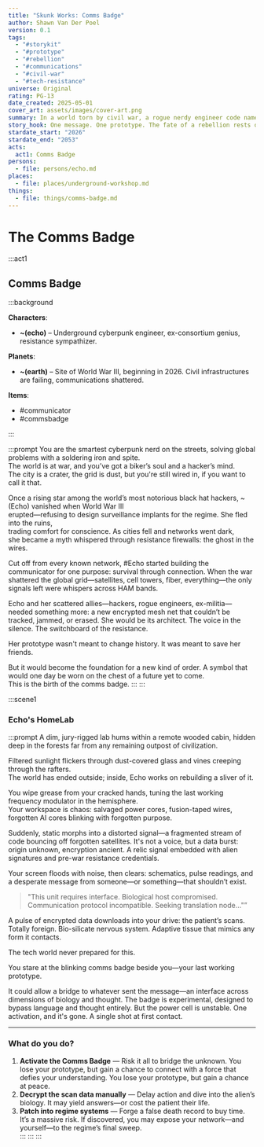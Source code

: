 ```yaml
---
title: "Skunk Works: Comms Badge"
author: Shawn Van Der Poel
version: 0.1
tags:
  - "#storykit"
  - "#prototype"
  - "#rebellion"
  - "#communications"
  - "#civil-war"
  - "#tech-resistance"
universe: Original
rating: PG-13
date_created: 2025-05-01
cover_art: assets/images/cover-art.png
summary: In a world torn by civil war, a rogue nerdy engineer code named 'Echo' must develop a secure communication device that could unify her community, her state, and the entire the fragmented resistance.
story_hook: One message. One prototype. The fate of a rebellion rests on your wits and a soldering iron.
stardate_start: "2026"
stardate_end: "2053"
acts:
  act1: Comms Badge
persons:
  - file: persons/echo.md
places:
  - file: places/underground-workshop.md
things:
  - file: things/comms-badge.md
---
```

# The Comms Badge

:::act1
## Comms Badge

:::background

**Characters**:  
- **~(echo)** – Underground cyberpunk engineer, ex-consortium genius, resistance sympathizer.  

**Planets**:  
- **~(earth)** – Site of World War III, beginning in 2026. Civil infrastructures are failing, communications shattered.  

**Items**:
- #communicator
- #commsbadge

:::

:::prompt
You are the smartest cyberpunk nerd on the streets, solving global problems with a soldering iron and spite.  
The world is at war, and you’ve got a biker’s soul and a hacker’s mind.  
The city is a crater, the grid is dust, but you're still wired in, if you want to call it that. 

Once a rising star among the world’s most notorious black hat hackers, ~(Echo) vanished when World War III  
erupted—refusing to design surveillance implants for the regime. She fled into the ruins,  
trading comfort for conscience. As cities fell and networks went dark,  
she became a myth whispered through resistance firewalls: the ghost in the wires.  

Cut off from every known network, #Echo started building the communicator for one purpose: 
survival through connection. When the war shattered the global grid—satellites, 
cell towers, fiber, everything—the only signals left were whispers across HAM bands. 

Echo and her scattered allies—hackers, rogue engineers, ex-militia—needed something more: 
a new encrypted mesh net that couldn’t be tracked, jammed, or erased. 
She would be its architect. The voice in the silence. The switchboard of the resistance.

Her prototype wasn't meant to change history. It was meant to save her friends.

But it would become the foundation for a new kind of order. 
A symbol that would one day be worn on the chest of a future yet to come.  
This is the birth of the comms badge.
:::
:::

:::scene1
### Echo's HomeLab

:::prompt
A dim, jury-rigged lab hums within a remote wooded cabin, hidden deep in the forests far from any 
remaining outpost of civilization.  

Filtered sunlight flickers through dust-covered glass and vines creeping through the rafters.  
The world has ended outside; inside, Echo works on rebuilding a sliver of it.

You wipe grease from your cracked hands, tuning the last working frequency modulator in the hemisphere.  
Your workspace is chaos: salvaged power cores, fusion-taped wires, forgotten AI cores blinking with forgotten purpose.

Suddenly, static morphs into a distorted signal—a fragmented stream of code bouncing off forgotten satellites. It's not a voice, but a data burst: origin unknown, encryption ancient. A relic signal embedded with alien signatures and pre-war resistance credentials.

Your screen floods with noise, then clears: schematics, pulse readings, and a desperate message from someone—or something—that shouldn’t exist.

> "This unit requires interface. Biological host compromised. Communication protocol incompatible. Seeking translation node..."”

A pulse of encrypted data downloads into your drive: the patient’s scans. Totally foreign. Bio-silicate nervous system. Adaptive tissue that mimics any form it contacts.

The tech world never prepared for this.

You stare at the blinking comms badge beside you—your last working prototype.  

It could allow a bridge to whatever sent the message—an interface across dimensions of biology and thought. The badge is experimental, designed to bypass language and thought entirely. But the power cell is unstable. One activation, and it's gone. A single shot at first contact.

---

### What do you do?

1. **Activate the Comms Badge** — Risk it all to bridge the unknown. You lose your prototype, but gain a chance to connect with a force that defies your understanding. You lose your prototype, but gain a chance at peace.  
2. **Decrypt the scan data manually** — Delay action and dive into the alien’s biology. It may yield answers—or cost the patient their life.  
3. **Patch into regime systems** — Forge a false death record to buy time. It’s a massive risk. If discovered, you may expose your network—and yourself—to the regime’s final sweep.  
:::
:::
:::